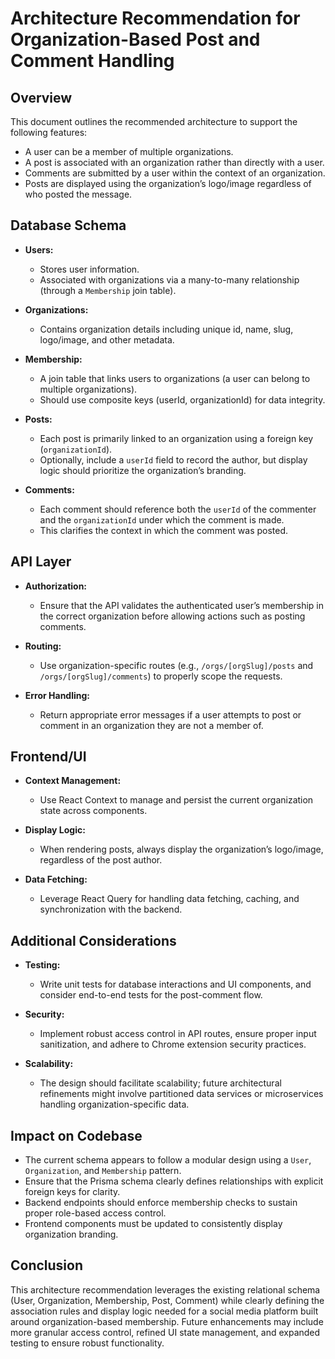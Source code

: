 # Architecture Recommendation for Organization-Based Post and Comment Handling

## Overview
This document outlines the recommended architecture to support the following features:
- A user can be a member of multiple organizations.
- A post is associated with an organization rather than directly with a user.
- Comments are submitted by a user within the context of an organization.
- Posts are displayed using the organization’s logo/image regardless of who posted the message.

## Database Schema
- **Users:**
  - Stores user information.
  - Associated with organizations via a many-to-many relationship (through a `Membership` join table).

- **Organizations:**
  - Contains organization details including unique id, name, slug, logo/image, and other metadata.

- **Membership:**
  - A join table that links users to organizations (a user can belong to multiple organizations).
  - Should use composite keys (userId, organizationId) for data integrity.

- **Posts:**
  - Each post is primarily linked to an organization using a foreign key (`organizationId`).
  - Optionally, include a `userId` field to record the author, but display logic should prioritize the organization’s branding.

- **Comments:**
  - Each comment should reference both the `userId` of the commenter and the `organizationId` under which the comment is made.
  - This clarifies the context in which the comment was posted.

## API Layer
- **Authorization:**
  - Ensure that the API validates the authenticated user’s membership in the correct organization before allowing actions such as posting comments.

- **Routing:**
  - Use organization-specific routes (e.g., `/orgs/[orgSlug]/posts` and `/orgs/[orgSlug]/comments`) to properly scope the requests.

- **Error Handling:**
  - Return appropriate error messages if a user attempts to post or comment in an organization they are not a member of.

## Frontend/UI
- **Context Management:**
  - Use React Context to manage and persist the current organization state across components.

- **Display Logic:**
  - When rendering posts, always display the organization’s logo/image, regardless of the post author.

- **Data Fetching:**
  - Leverage React Query for handling data fetching, caching, and synchronization with the backend.

## Additional Considerations
- **Testing:**
  - Write unit tests for database interactions and UI components, and consider end-to-end tests for the post-comment flow.

- **Security:**
  - Implement robust access control in API routes, ensure proper input sanitization, and adhere to Chrome extension security practices.

- **Scalability:**
  - The design should facilitate scalability; future architectural refinements might involve partitioned data services or microservices handling organization-specific data.

## Impact on Codebase
- The current schema appears to follow a modular design using a `User`, `Organization`, and `Membership` pattern. 
- Ensure that the Prisma schema clearly defines relationships with explicit foreign keys for clarity.
- Backend endpoints should enforce membership checks to sustain proper role-based access control.
- Frontend components must be updated to consistently display organization branding.

## Conclusion
This architecture recommendation leverages the existing relational schema (User, Organization, Membership, Post, Comment) while clearly defining the association rules and display logic needed for a social media platform built around organization-based membership. Future enhancements may include more granular access control, refined UI state management, and expanded testing to ensure robust functionality.
